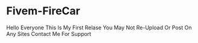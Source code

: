 # Fivem-FireCar
Hello Everyone This Is My First Relase You May Not Re-Upload Or Post On Any Sites Contact Me For Support
